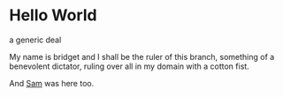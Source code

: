 # Hello World
a generic deal

My name is bridget and I shall be the ruler of this branch, something of a benevolent dictator, ruling over all in my domain with a cotton fist.

And [Sam](https://twitter.com/samjarman) was here too.
